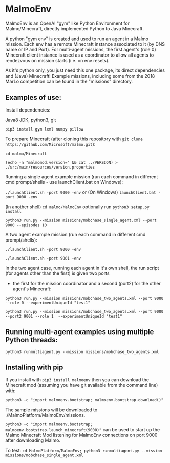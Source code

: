 # MalmoEnv #

MalmoEnv is an OpenAI "gym" like Python Environment for Malmo/Minecraft, directly implemented Python to Java Minecraft.

A python "gym env" is created and used to run an agent in a Malmo mission. Each env has a remote Minecraft instance
associated to it (by DNS name or IP and Port). For multi-agent missions, the first agent's (role 0) Minecraft 
client instance is used as a coordinator to allow all agents to rendezvous on mission starts (i.e. on env resets).

As it's python only, you just need this one package, its direct dependencies and (Java) Minecraft! Example missions, including some from the 2018 MarLo competition can be found in the "missions" directory.

## Examples of use: ##

Install dependencies:

Java8 JDK, python3, git

`pip3 install gym lxml numpy pillow`

To prepare Minecraft (after cloning this repository with 
`git clone https://github.com/Microsoft/malmo.git`):

`cd malmo/Minecraft`

`(echo -n "malmomod.version=" && cat ../VERSION) > ./src/main/resources/version.properties` 

Running a single agent example mission (run each command in different cmd prompt/shells - use launchClient.bat on Windows):

`./launchClient.sh -port 9000 -env` or (On Windows) `launchClient.bat -port 9000 -env`

(In another shell) `cd malmo/MalmoEnv` optionally run `python3 setup.py install`

`python3 run.py --mission missions/mobchase_single_agent.xml --port 9000 --episodes 10`

A two agent example mission (run each command in different cmd prompt/shells):

`./launchClient.sh -port 9000 -env`

`./launchClient.sh -port 9001 -env`

In the two agent case, running each agent in it's own shell, the run script (for agents other than the first) is given two ports 
- the first for the mission coordinator and a second (port2) for the other agent's Minecraft:

`python3 run.py --mission missions/mobchase_two_agents.xml --port 9000 --role 0 --experimentUniqueId "test1"`

`python3 run.py --mission missions/mobchase_two_agents.xml --port 9000 --port2 9001 --role 1  --experimentUniqueId "test1"`

## Running multi-agent examples using multiple Python threads: ##

`python3 runmultiagent.py --mission missions/mobchase_two_agents.xml`

## Installing with pip ##

If you install with `pip3 install malmoenv` then you can download the Minecraft mod 
(assuming you have git available from the command line) with: 

`python3 -c "import malmoenv.bootstrap; malmoenv.bootstrap.download()"`

The sample missions will be downloaded to ./MalmoPlatform/MalmoEnv/missions.

`python3 -c "import malmoenv.bootstrap; malmoenv.bootstrap.launch_minecraft(9000)"` can be used to start up the Malmo Minecraft Mod 
listening for MalmoEnv connections on port 9000 after downloading Malmo.

To test: `cd MalmoPlatform/MalmoEnv; python3 runmultiagent.py --mission missions/mobchase_single_agent.xml`
